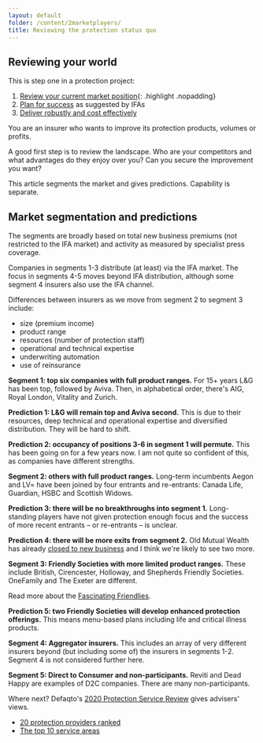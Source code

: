 ```yaml
---
layout: default
folder: /content/2marketplayers/
title: Reviewing the protection status quo
---
```


## Reviewing your world

This is step one in a protection project:

1. [Review your current market position](/content/2marketplayers/){: .highlight .nopadding}
1. [Plan for success](/content/3buildingblocks/) as suggested by IFAs
1. [Deliver robustly and cost effectively](/content/4delivering/)

You are an insurer who wants to improve its protection products, volumes or profits.

A good first step is to review the landscape. Who are your competitors and what advantages do they enjoy over you? Can you secure the improvement you want?

This article segments the market and gives predictions. Capability is separate.

## Market segmentation and predictions

The segments are broadly based on total new business premiums (not restricted to the IFA market) and activity as measured by specialist press coverage.

Companies in segments 1-3 distribute (at least) via the IFA market. The focus in segments 4-5 moves beyond IFA distribution, although some segment 4 insurers also use the IFA channel. 

Differences between insurers as we move from segment 2 to segment 3 include:

+ size (premium income)
+ product range
+ resources (number of protection staff)
+ operational and technical expertise
+ underwriting automation
+ use of reinsurance

<p class="highlight"><strong>Segment 1: top six companies with full product ranges.</strong> For 15+ years L&G has been top, followed by Aviva. Then, in alphabetical order, there's AIG, Royal London, Vitality and Zurich.</p>

**Prediction 1: L&amp;G will remain top and Aviva second.** This is due to their resources, deep technical and operational expertise and diversified distribution. They will be hard to shift.

**Prediction 2: occupancy of positions 3-6 in segment 1 will permute.** This has been going on for a few years now. I am not quite so confident of this, as companies have different strengths.

<p class="highlight"><strong>Segment 2: others with full product ranges.</strong> Long-term incumbents Aegon and LV= have been joined by four entrants and re-entrants: Canada Life, Guardian, HSBC and Scottish Widows.</p>

**Prediction 3: there will be no breakthroughs into segment 1.** Long-standing players have not given protection enough focus and the success of more recent entrants &ndash; or re-entrants &ndash; is unclear.

**Prediction 4: there will be more exits from segment 2.** Old Mutual Wealth has already [closed to new business](https://www.moneymarketing.co.uk/news/exclusive-ex-old-mutual-protection-arm-to-close-to-new-business/) and I think we're likely to see two more.

<!-- <p class="highlight"><strong>Segment 3: companies with restricted product ranges.</strong> These are typically monoline Friendly Societies: The Exeter, British, Cirencester, Holloway, and Shepherds Friendly Societies offer Income Protection while OneFamily has an over-50s plan.</p> -->

<p class="highlight"><strong>Segment 3: Friendly Societies with more limited product ranges.</strong> These include British, Cirencester, Holloway, and Shepherds Friendly Societies. OneFamily and The Exeter are different.</p>

Read more about the [Fascinating Friendlies](friendly-societies.html).

**Prediction 5: two Friendly Societies will develop enhanced protection offerings.** This means menu-based plans including life and critical illness products.

<p class="highlight"><strong>Segment 4: Aggregator insurers.</strong> This includes an array of very different insurers beyond (but including some of) the insurers in segments 1-2. Segment 4 is not considered further here.</p>

<p class="highlight"><strong>Segment 5: Direct to Consumer and non-participants.</strong> Reviti and Dead Happy are examples of D2C companies. There are many non-participants.</p>

Where next? Defaqto's [2020 Protection Service Review](https://defaqto.com/advisers/publications/protection-service-review-2020/) gives advisers' views.

+ [20 protection providers ranked](defaqto-market.html)
+ [The top 10 service areas](/content/3buildingblocks/)
